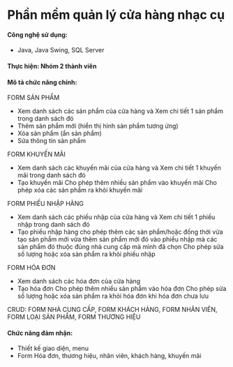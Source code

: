 # Phần mềm quản lý cửa hàng nhạc cụ
#### Công nghệ sử dụng:
- Java, Java Swing, SQL Server  
#### Thực hiện: Nhóm 2 thành viên
#### Mô tả chức năng chính:
FORM SẢN PHẨM
- Xem danh sách các sản phẩm của cửa hàng và Xem chi tiết 1 sản phẩm trong danh sách đó
- Thêm sản phẩm mới (hiển thị hình sản phẩm tương ứng)
- Xóa sản phẩm (ẩn sản phẩm)
- Sửa thông tin sản phẩm

FORM KHUYẾN MÃI
- Xem danh sách các khuyến mãi của cửa hàng và Xem chi tiết 1 khuyến mãi trong danh sách đó
- Tạo khuyến mãi 
	Cho phép thêm nhiều sản phẩm vào khuyến mãi
	Cho phép xóa các sản phẩm ra khỏi khuyến mãi

FORM PHIẾU NHẬP HÀNG
- Xem danh sách các phiếu nhập của cửa hàng và Xem chi tiết 1 phiếu nhập trong danh sách đó
- Tạo phiếu nhập hàng 
	cho phép thêm các sản phẩm/hoặc đồng thời vừa tạo sản phẩm mới vừa thêm sản phẩm mới đó vào phiếu nhập mà các sản phẩm đó thuộc đúng nhà cung cấp mà mình đã chọn
	Cho phép sửa số lượng hoặc xóa sản phẩm ra khỏi phiếu nhập

FORM HÓA ĐƠN
- Xem danh sách các hóa đơn của cửa hàng
- Tạo hóa đơn
	Cho phép thêm nhiều sản phẩm vào hóa đơn
	Cho phép sửa số lượng hoặc xóa sản phẩm ra khỏi hóa đơn khi hóa đơn chưa lưu

CRUD: FORM NHÀ CUNG CẤP, FORM KHÁCH HÀNG, FORM NHÂN VIÊN, FORM LOẠI SẢN PHẨM, FORM THƯƠNG HIỆU

#### Chức năng đảm nhận:
- Thiết kế giao diện, menu
- Form Hóa đơn, thương hiệu, nhân viên, khách hàng, khuyến mãi
